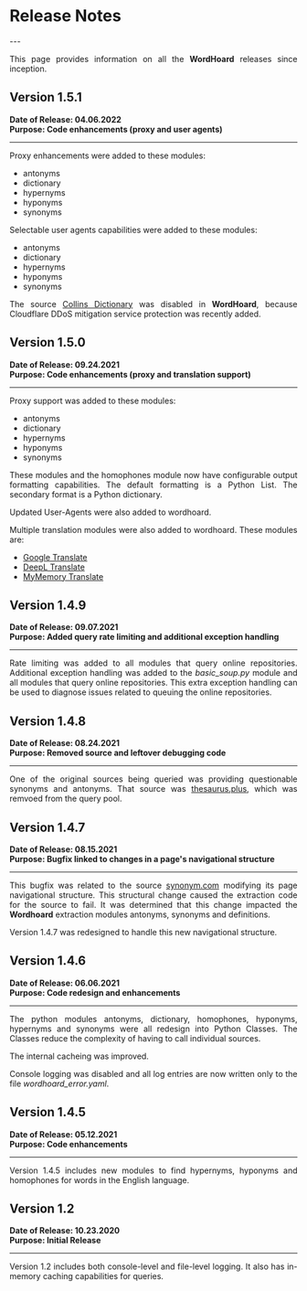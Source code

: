 <h1><strong> Release Notes </strong></h1>
---

<p align="justify"> 
This page provides information on all the <strong>WordHoard</strong> releases since inception.
</p>

## Version 1.5.1

<strong>Date of Release: 04.06.2022</strong><br>
<strong>Purpose: Code enhancements (proxy and user agents)</strong>

---

<p align="justify"> 
Proxy enhancements were added to these modules:
</p>

<ul>
	<li>antonyms</li>
	<li>dictionary</li>
	<li>hypernyms</li>
	<li>hyponyms</li>
	<li>synonyms</li>
</ul>

<p align="justify"> 
Selectable user agents capabilities were added to these modules:
</p>

<ul>
	<li>antonyms</li>
	<li>dictionary</li>
	<li>hypernyms</li>
	<li>hyponyms</li>
	<li>synonyms</li>
</ul>

<p align="justify"> 
	The source <a href="https://www.collinsdictionary.com">Collins Dictionary</a> was disabled in <strong>WordHoard</strong>, because Cloudflare DDoS mitigation service protection was recently added. 
</p>


## Version 1.5.0

<strong>Date of Release: 09.24.2021</strong><br>
<strong>Purpose: Code enhancements (proxy and translation support)</strong>

---

<p align="justify"> 
Proxy support was added to these modules:
</p>

<ul>
	<li>antonyms</li>
	<li>dictionary</li>
	<li>hypernyms</li>
	<li>hyponyms</li>
	<li>synonyms</li>
</ul>

<p align="justify"> 
These modules and the homophones module now have configurable output formatting capabilities. The default formatting is a Python List. The secondary format is a Python dictionary.
</p>

<p align="justify"> 
Updated User-Agents were also added to wordhoard.
</p>

<p align="justify"> 
Multiple translation modules were also added to wordhoard. These modules are:
</p>
<ul>
	<li><a href="https://translate.google.com">Google Translate</a></li>
	<li><a href="https://www.deepl.com/translator">DeepL Translate</a></li>
	<li><a href="https://mymemory.translated.net">MyMemory Translate</a></li>
</ul>


## Version 1.4.9

<strong>Date of Release: 09.07.2021</strong><br>
<strong>Purpose: Added query rate limiting and additional exception handling</strong>

---

<p align="justify"> 
Rate limiting was added to all modules that query online repositories. Additional exception handling was added to the <i>basic_soup.py</i> module and all modules that query online repositories. This extra exception handling can be used to diagnose issues related to queuing the online repositories.
</p>


## Version 1.4.8

<strong>Date of Release: 08.24.2021</strong><br>
<strong>Purpose: Removed source and leftover debugging code</strong>

---

<p align="justify"> 
One of the original sources being queried was providing questionable synonyms and antonyms. That source was 
<a href="https://thesaurus.plus">thesaurus.plus</a>, which was remvoed from the query pool.
</p>


## Version 1.4.7

<strong>Date of Release: 08.15.2021</strong><br>
<strong>Purpose: Bugfix linked to changes in a page's navigational structure</strong>

---

<p align="justify"> 
This bugfix was related to the source <a href="https://www.synonym.com">synonym.com</a> modifying its page navigational structure. This structural change caused the extraction code for the source to fail. It was determined that this change impacted the <strong>Wordhoard</strong> extraction modules antonyms, synonyms and definitions.
</p>

<p align="justify"> 
Version 1.4.7 was redesigned to handle this new navigational structure.
</p>



## Version 1.4.6

<strong>Date of Release: 06.06.2021</strong><br>
<strong>Purpose: Code redesign and enhancements</strong>

---

<p align="justify"> 
The python modules antonyms, dictionary, homophones, hyponyms, hypernyms and synonyms were all redesign into Python Classes. The Classes reduce the complexity of having to call individual sources.
</p>

<p align="justify"> 
The internal cacheing was improved.
</p>

<p align="justify"> 
Console logging was disabled and all log entries are now written only to the file <i>wordhoard_error.yaml</i>.
</p>


## Version 1.4.5

<strong>Date of Release: 05.12.2021</strong><br>
<strong>Purpose: Code enhancements</strong>

---

<p align="justify"> 
Version 1.4.5 includes new modules to find hypernyms, hyponyms and homophones for words in the English language.
</p>


## Version 1.2

<strong>Date of Release: 10.23.2020</strong><br>
<strong>Purpose: Initial Release</strong>

---

<p align="justify"> 
Version 1.2 includes both console-level and file-level logging. It also has in-memory caching capabilities for queries.
</p>
